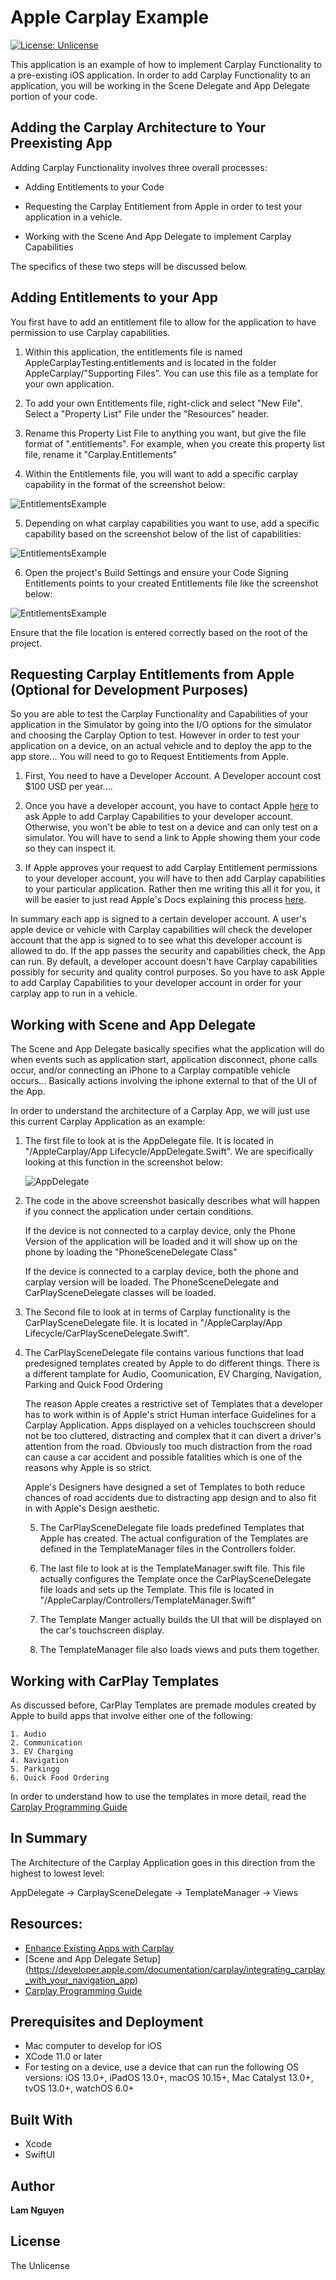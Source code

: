 # Apple Carplay Example

[![License: Unlicense](https://img.shields.io/badge/license-Unlicense-blue.svg)](http://unlicense.org/)

This application is an example of how to implement Carplay Functionality to a pre-existing iOS application. In order to add Carplay Functionality to an application, you will be working in the Scene Delegate and App Delegate portion of your code.


## Adding the Carplay Architecture to Your Preexisting App

Adding Carplay Functionality involves three overall processes:

- Adding Entitlements to your Code

- Requesting the Carplay Entitlement from Apple in order to test your application in a vehicle.

-  Working with the Scene And App Delegate to implement Carplay Capabilities

The specifics of these two steps will be discussed below.


## Adding Entitlements to your App

You first have to add an entitlement file to allow for the application to have permission to use Carplay capabilities.

1. Within this application, the entitlements file is named AppleCarplayTesting.entitlements and is located in the folder AppleCarplay/"Supporting Files". You can use this file as a template for your own application.

2. To add your own Entitlements file, right-click and select "New File". Select a "Property List" File under the "Resources" header.

3. Rename this Property List File to anything you want, but give the file format of ".entitlements". For example, when you create this property list file, rename it "Carplay.Entitlements"

4. Within the Entitlements file, you will want to add a specific carplay capability in the format of the screenshot below:

![EntitlementsExample](ReadmeScreenshots/Entitlements_Entry.png)

5. Depending on what carplay capabilities you want to use, add a specific capability based on the screenshot below of the list of capabilities:

![EntitlementsExample](ReadmeScreenshots/Carplay_Entitlements_List.png)

6. Open the project's Build Settings and ensure your Code Signing Entitlements points to your created Entitlements file like the screenshot below:

![EntitlementsExample](ReadmeScreenshots/Code_Signing.png)

Ensure that the file location is entered correctly based on the root of the project.


## Requesting Carplay Entitlements from Apple (Optional for Development Purposes)

So you are able to test the Carplay Functionality and Capabilities of your application in the Simulator by going into the I/O options for the simulator and choosing the Carplay Option to test. However in order to test your application on a device, on an actual vehicle and to deploy the app to the app store... You will need to go to Request Entitlements from Apple.

1. First, You need to have a Developer Account. A Developer account cost $100 USD per year....

2. Once you have a developer account, you have to contact Apple [here](https://developer.apple.com/contact/carplay/) to ask Apple to add Carplay Capabilities to your developer account. Otherwise, you won't be able to test on a device and can only test on a simulator. You will have to send a link to Apple showing them your code so they can inspect it.

3. If Apple approves your request to add Carplay Entitlement permissions to your developer account, you will have to then add Carplay capabilities to your particular application. Rather then me writing this all it for you, it will be easier to just read Apple's Docs explaining this process [here](https://developer.apple.com/documentation/carplay/requesting_carplay_entitlements).


In summary each app is signed to a certain developer account. A user's apple device or vehicle with Carplay capabilities will check the developer account that the app is signed to to see what this developer account is allowed to do. If the app passes the security and capabilities check, the App can run. By default, a developer account doesn't have Carplay capabilities possibly for security and quality control purposes. So you have to ask Apple to add Carplay Capabilities to your developer account in order for your carplay app to run in a vehicle.

  

## Working with Scene and App Delegate

The Scene and App Delegate basically specifies what the application will do when events such as application start, application disconnect, phone calls occur, and/or connecting an iPhone to a Carplay compatible vehicle occurs... Basically actions involving the iphone external to that of the UI of the App.

In order to understand the architecture of a Carplay App, we will just use this current Carplay Application as an example:

1. The first file to look at is the AppDelegate file. It is located in "/AppleCarplay/App Lifecycle/AppDelegate.Swift". We are specifically looking at this function in the screenshot below:

    ![AppDelegate](ReadmeScreenshots/AppDelegateScreen.png)

2. The code in the above screenshot basically describes what will happen if you connect the application under certain conditions. 

    If the device is not connected to a carplay device, only the Phone Version of the application will be loaded and it will show up on the phone by loading the "PhoneSceneDelegate Class"

    If the device is connected to a carplay device, both the phone and carplay version will be loaded. The PhoneSceneDelegate and CarPlaySceneDelegate classes will be loaded.
    
3. The Second file to look at in terms of Carplay functionality is the CarPlaySceneDelegate file. It is located in "/AppleCarplay/App Lifecycle/CarPlaySceneDelegate.Swift".

4. The CarPlaySceneDelegate file contains various functions that load predesigned templates created by Apple to do different things. There is a different tamplate  for Audio, Coomunication, EV Charging, Navigation, Parking and Quick Food Ordering

    The reason Apple creates a restrictive set of Templates that a developer has to work within is of Apple's strict Human interface Guidelines for a Carplay Application. Apps displayed on a vehicles touchscreen should not be too cluttered, distracting and complex that it can divert a driver's attention from the road. Obviously too much distraction from the road can cause a car accident and possible fatalities which is one of the reasons why Apple is so strict.
    
    Apple's Designers have designed a set of Templates to both reduce chances of road accidents due to distracting app design and to also fit in with Apple's Design aesthetic.
    
    5. The CarPlaySceneDelegate file loads predefined Templates that Apple has created. The actual configuration of the Templates are defined in the TemplateManager files in the Controllers folder.  


    6. The last file to look at is the TemplateManager.swift file. This file actually configures the Template once the CarPlaySceneDelegate file loads and sets up the Template.  This file is located in "/AppleCarplay/Controllers/TemplateManager.Swift"
    
    7. The Template Manger actually builds the UI that will be displayed on the car's touchscreen display. 
    
    8. The TemplateManager file also loads views and puts them together.
    
## Working with CarPlay Templates

As discussed before, CarPlay Templates are premade modules created by Apple to build apps that involve either one of the following:

    1. Audio
    2. Communication
    3. EV Charging
    4. Navigation
    5. Parkingg
    6. Quick Food Ordering
    
In order to understand how to use the templates in more detail, read the [Carplay Programming Guide](https://developer.apple.com/carplay/documentation/CarPlay-App-Programming-Guide.pdf)

## In Summary

The Architecture of the Carplay Application goes in this direction from the highest to lowest level:

AppDelegate -> CarplaySceneDelegate -> TemplateManager -> Views

## Resources:

- [Enhance Existing Apps with Carplay](https://adapptor.com.au/blog/enhance-existing-apps-with-carplay)
- [Scene and App Delegate Setup] (https://developer.apple.com/documentation/carplay/integrating_carplay_with_your_navigation_app)
- [Carplay Programming Guide](https://developer.apple.com/carplay/documentation/CarPlay-App-Programming-Guide.pdf)


 
## Prerequisites and Deployment

- Mac computer to develop for iOS
- XCode 11.0 or later
- For testing on a device, use a device that can run the following OS versions: iOS 13.0+, iPadOS 13.0+, macOS 10.15+, Mac Catalyst 13.0+, tvOS 13.0+, watchOS 6.0+

## Built With

- Xcode
- SwiftUI


## Author

**Lam Nguyen**

## License

The Unlicense


